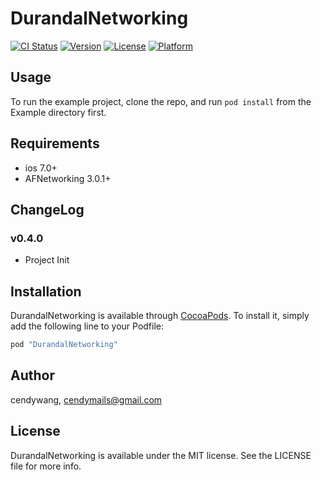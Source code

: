 # DurandalNetworking
[![CI Status](http://img.shields.io/travis/cendywang/DurandalNetworking.svg?style=flat)](https://travis-ci.org/cendywang/DurandalNetworking)
[![Version](https://img.shields.io/cocoapods/v/DurandalNetworking.svg?style=flat)](http://cocoapods.org/pods/DurandalNetworking)
[![License](https://img.shields.io/cocoapods/l/DurandalNetworking.svg?style=flat)](http://cocoapods.org/pods/DurandalNetworking)
[![Platform](https://img.shields.io/cocoapods/p/DurandalNetworking.svg?style=flat)](http://cocoapods.org/pods/DurandalNetworking)

## Usage

To run the example project, clone the repo, and run `pod install` from the Example directory first.

## Requirements
* ios 7.0+  
* AFNetworking 3.0.1+  
  
## ChangeLog
### v0.4.0
* Project Init

## Installation

DurandalNetworking is available through [CocoaPods](http://cocoapods.org). To install
it, simply add the following line to your Podfile:

```ruby
pod "DurandalNetworking"
```

## Author

cendywang, cendymails@gmail.com

## License

DurandalNetworking is available under the MIT license. See the LICENSE file for more info.
